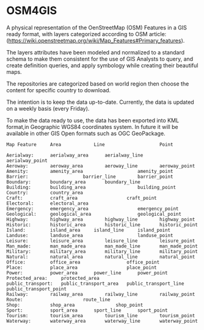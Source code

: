 # OSM4GIS
A physical representation of the OenStreetMap (OSM) Features in a GIS ready format, with layers categorized according to OSM article: (https://wiki.openstreetmap.org/wiki/Map_Features#Primary_features).

The layers attributes have been modeled and normalized to a standard schema to make them consistent for the use of GIS Analysts to query, and create definition queries, and apply symbology while creating their beautiful maps.

The repositories are categorized based on world region then choose the content for specific country to download.

The intention is to keep the data up-to-date.
Currently, the data is updated on a weekly basis (every Friday).

To make the data ready to use, the data has been exported into KML format,in Geographic WGS84 coordinates system.
In future it will be available in other GIS Open formats such as OGC GeoPackage.


```
Map Feature		Area			Line					Point
                                                                                
Aerialway:		aerialway_area		aerialway_line		aerialway_point
Aeroway:		aeroway_area		aeroway_line		aeroway_point
Amenity:		amenity_area					amenity_point
Barrier:					barrier_line		barrier_point
Boundary:		boundary_area		boundary_line	
Building:		building_area					building_point
Country:		country_area		
Craft:			craft_area					craft_point
Electoral:		electoral_area		
Emergency:		emergency_area					emergency_point
Geological:		geological_area					geological_point
Highway:		highway_area		highway_line		highway_point
Historic:		historic_area		historic_line		historic_point
Island:			island_area		island_line		island_point
Landuse:		landuse_area					landuse_point
Leisure:		leisure_area		leisure_line		leisure_point
Man_made:		man_made_area		man_made_line		man_made_point
Military:		military_area		military_line		military_point
Natural:		natural_area		natural_line		natural_point
Office:			office_area					office_point
Place:			place_area					place_point
Power:			power_area		power_line		power_point
Protected_area:		protected_area		
public_transport:	public_transport_area	public_transport_line	public_transport_point
Railway:		railway_area		railway_line		railway_point
Route:						route_line	
Shop:			shop_area				shop_point
Sport:			sport_area		sport_line		sport_point
Tourism:		tourism_area		tourism_line		tourism_point
Waterway:		waterway_area		waterway_line		waterway_point
```